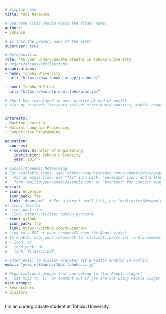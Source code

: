 ```yaml
---
# Display name
title: Yuki Nakamura

# Username (this should match the folder name)
authors:
- yukinon

# Is this the primary user of the site?
superuser: true

# Role/position
role: 4th year undergraduate student in Tohoku University
# Organizations/Affiliations
organizations:
- name: Tohoku University
  url: "https://www.tohoku.ac.jp/japanese/"

- name: Tohoku NLP Lab
  url: "https://www.nlp.ecei.tohoku.ac.jp/"

# Short bio (displayed in user profile at end of posts)
# bio: My research interests include distributed robotics, mobile computing and programmable matter.


interests:
- Machine Learning
- Natural Language Processing
- Competitive Programming

education:
  courses:
  - course: Bachelor of Engineering
    institution: Tohoku University
    year: 2017 - 

# Social/Academic Networking
# For available icons, see: https://sourcethemes.com/academic/docs/page-builder/#icons
#   For an email link, use "fas" icon pack, "envelope" icon, and a link in the
#   form "mailto:your-email@example.com" or "#contact" for contact widget.
social:
- icon: envelope
  icon_pack: fas
  link: '#contact'  # For a direct email link, use "mailto:test@example.org".
#- icon: twitter
#  icon_pack: fab
#  link: https://twitter.com/yu_kyuns874
- icon: github
  icon_pack: fab
  link: https://github.com/yukinon874
# Link to a PDF of your resume/CV from the About widget.
# To enable, copy your resume/CV to `static/files/cv.pdf` and uncomment the lines below.
# - icon: cv
#   icon_pack: ai
#   link: files/cv.pdf

# Enter email to display Gravatar (if Gravatar enabled in Config)
email: "yuki.nakamura.r1@dc.tohoku.ac.jp"

# Organizational groups that you belong to (for People widget)
#   Set this to `[]` or comment out if you are not using People widget.
user_groups:
- Researchers
- Visitors
---
```


I'm an undergraduate student at Tohoku University.
